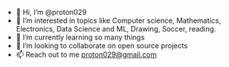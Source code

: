 - 👋 Hi, I’m @proton029
- 👀 I’m interested in topics like Computer science, Mathematics, Electronics, Data Science and ML, Drawing, Soccer, reading.
- 🌱 I’m currently learning so many things
- 💞️ I’m looking to collaborate on open source projects
- 📫 Reach out to me proton029@gmail.com

<!---
proton029/proton029 is a ✨ special ✨ repository because its `README.md` (this file) appears on your GitHub profile.
You can click the Preview link to take a look at your changes.
--->
